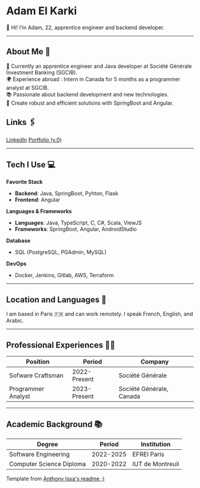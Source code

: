 # Adam El Karki

👋 Hi! I’m Adam, 22, apprentice engineer and backend developer.

---

## About Me 🤔

💼 Currently an apprentice engineer and Java developer at Société Générale Investment Banking (SGCIB).  
🌍 Experience abroad : Intern in Canada for 5 months as a programmer analyst at SGCIB.  
📚 Passionate about backend development and new technologies.  
🎯 Create robust and efficient solutions with SpringBoot and Angular.

## Links 🖇️

[LinkedIn](https://www.linkedin.com/in/adam-el-karki/)
[Portfolio (v.0)](https://mog4dor-showcase.vercel.app/)

---

## Tech I Use 💻

**Favorite Stack**  
- **Backend**: Java, SpringBoot, Pyhton, Flask  
- **Frontend**: Angular

**Languages & Frameworks**  
- **Languages**: Java, TypeScript, C, C#, Scala, ViewJS
- **Frameworks**: SpringBoot, Angular, AndroidStudio

**Database**  
- SQL (PostgreSQL, PGAdmin, MySQL)

**DevOps**  
- Docker, Jenkins, Gitlab, AWS, Terraform

---

## Location and Languages 📍

I am based in Paris 🇫🇷 and can work remotely. I speak French, English, and Arabic.

---

## Professional Experiences 🧑‍💻

| Position                        | Period             | Company                      |
|---------------------------------|--------------------|------------------------------|
| Sofware Craftsman               | 2022-Present       | Société Générale             |
| Programmer Analyst              | 2023-Present       | Société Générale, Canada     |

---

## Academic Background 📚

| Degree                         | Period             | Institution                  |
|--------------------------------|--------------------|------------------------------|
| Software Engineering           | 2022-2025          | EFREI Paris                  |
| Computer Science Diploma       | 2020-2022          | IUT de Montreuil             |

Template from [Anthony Issa's readme ;)](https://github.com/anthonyissa)
